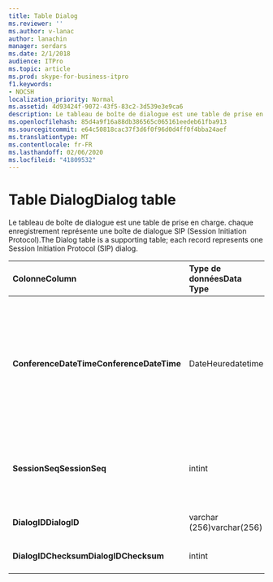 ```yaml
---
title: Table Dialog
ms.reviewer: ''
ms.author: v-lanac
author: lanachin
manager: serdars
ms.date: 2/1/2018
audience: ITPro
ms.topic: article
ms.prod: skype-for-business-itpro
f1.keywords:
- NOCSH
localization_priority: Normal
ms.assetid: 4d93424f-9072-43f5-83c2-3d539e3e9ca6
description: Le tableau de boîte de dialogue est une table de prise en charge. chaque enregistrement représente une boîte de dialogue SIP (Session Initiation Protocol).
ms.openlocfilehash: 85d4a9f16a88db386565c065161eedeb61fba913
ms.sourcegitcommit: e64c50818cac37f3d6f0f96d0d4ff0f4bba24aef
ms.translationtype: MT
ms.contentlocale: fr-FR
ms.lasthandoff: 02/06/2020
ms.locfileid: "41809532"
---
```

# <a name="dialog-table"></a><span data-ttu-id="de9ab-103">Table Dialog</span><span class="sxs-lookup"><span data-stu-id="de9ab-103">Dialog table</span></span>
 
<span data-ttu-id="de9ab-104">Le tableau de boîte de dialogue est une table de prise en charge. chaque enregistrement représente une boîte de dialogue SIP (Session Initiation Protocol).</span><span class="sxs-lookup"><span data-stu-id="de9ab-104">The Dialog table is a supporting table; each record represents one Session Initiation Protocol (SIP) dialog.</span></span>
  
|<span data-ttu-id="de9ab-105">**Colonne**</span><span class="sxs-lookup"><span data-stu-id="de9ab-105">**Column**</span></span>|<span data-ttu-id="de9ab-106">**Type de données**</span><span class="sxs-lookup"><span data-stu-id="de9ab-106">**Data Type**</span></span>|<span data-ttu-id="de9ab-107">**Clé/Index**</span><span class="sxs-lookup"><span data-stu-id="de9ab-107">**Key/Index**</span></span>|<span data-ttu-id="de9ab-108">**Détails**</span><span class="sxs-lookup"><span data-stu-id="de9ab-108">**Details**</span></span>|
|:-----|:-----|:-----|:-----|
|<span data-ttu-id="de9ab-109">**ConferenceDateTime**</span><span class="sxs-lookup"><span data-stu-id="de9ab-109">**ConferenceDateTime**</span></span> <br/> |<span data-ttu-id="de9ab-110">DateHeure</span><span class="sxs-lookup"><span data-stu-id="de9ab-110">datetime</span></span>  <br/> |<span data-ttu-id="de9ab-111">Principal</span><span class="sxs-lookup"><span data-stu-id="de9ab-111">Primary</span></span>  <br/> |<span data-ttu-id="de9ab-112">Temps pendant lequel l’agent de qualité d’excellence reçoit le premier rapport de l’appelant ou du destinataire.</span><span class="sxs-lookup"><span data-stu-id="de9ab-112">Time when the Quality of Excellence (QoE) agent receives the first report from either caller or callee.</span></span> <span data-ttu-id="de9ab-113">Utilisé conjointement avec SessionSeq pour identifier une session de manière unique.</span><span class="sxs-lookup"><span data-stu-id="de9ab-113">Used in conjunction with SessionSeq to uniquely identify a session.</span></span>  <br/> |
|<span data-ttu-id="de9ab-114">**SessionSeq**</span><span class="sxs-lookup"><span data-stu-id="de9ab-114">**SessionSeq**</span></span> <br/> |<span data-ttu-id="de9ab-115">int</span><span class="sxs-lookup"><span data-stu-id="de9ab-115">int</span></span>  <br/> |<span data-ttu-id="de9ab-116">Principal</span><span class="sxs-lookup"><span data-stu-id="de9ab-116">Primary</span></span>  <br/> |<span data-ttu-id="de9ab-117">Numéro séquentiel pour différencier les sessions lorsqu’elles ont la même ConferenceDateTime.</span><span class="sxs-lookup"><span data-stu-id="de9ab-117">Sequence number to differentiate sessions when they have the same ConferenceDateTime.</span></span>  <br/> |
|<span data-ttu-id="de9ab-118">**DialogID**</span><span class="sxs-lookup"><span data-stu-id="de9ab-118">**DialogID**</span></span> <br/> |<span data-ttu-id="de9ab-119">varchar (256)</span><span class="sxs-lookup"><span data-stu-id="de9ab-119">varchar(256)</span></span>  <br/> ||<span data-ttu-id="de9ab-120">ID de boîte de dialogue globalement unique.</span><span class="sxs-lookup"><span data-stu-id="de9ab-120">Dialog ID which is globally unique.</span></span>  <br/> |
|<span data-ttu-id="de9ab-121">**DialogIDChecksum**</span><span class="sxs-lookup"><span data-stu-id="de9ab-121">**DialogIDChecksum**</span></span> <br/> |<span data-ttu-id="de9ab-122">int</span><span class="sxs-lookup"><span data-stu-id="de9ab-122">int</span></span>  <br/> |<span data-ttu-id="de9ab-123">index</span><span class="sxs-lookup"><span data-stu-id="de9ab-123">index</span></span>  <br/> |<span data-ttu-id="de9ab-124">Checksum de l’ID de boîte de dialogue.</span><span class="sxs-lookup"><span data-stu-id="de9ab-124">Checksum of the Dialog ID.</span></span>  <br/> |
   

